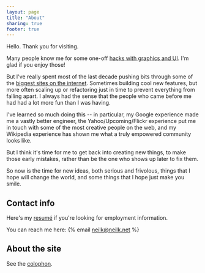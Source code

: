 ```yaml
---
layout: page
title: "About"
sharing: true
footer: true
---
```


Hello. Thank you for visiting.

Many people know me for some one-off [hacks with graphics and UI](/blog/categories/hack/). I'm glad if you enjoy those!

But I've really spent most of the last decade pushing bits through
some of the [biggest sites on the internet](/resume/). Sometimes building cool
new features, but more often scaling up or refactoring just in time
to prevent everything from falling apart. I always had the sense
that the people who came before me had had a lot more fun than I
was having.

I've learned so much doing this -- in particular, my Google experience
made me a vastly better engineer, the Yahoo/Upcoming/Flickr experience put me in
touch with some of the most creative people on the web, and my
Wikipedia experience has shown me what a truly empowered community looks like.

But I think it's time for me to get back into creating new things, to make
those early mistakes, rather than be the one who shows up later to fix them.

So now is the time for new ideas, both serious and frivolous, things that I hope
will change the world, and some things that I hope just make you smile.


## Contact info

Here's my [resum&eacute;](/resume/) if you're looking for employment
information. 

You can reach me here: {% email neilk@neilk.net %}

## About the site

See the [colophon](/colophon/).
